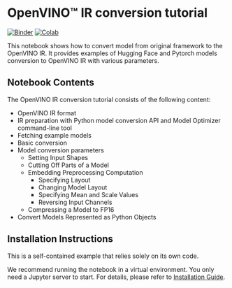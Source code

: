 # OpenVINO™ IR conversion tutorial

[![Binder](https://mybinder.org/badge_logo.svg)](https://mybinder.org/v2/gh/openvinotoolkit/openvino_notebooks/HEAD?filepath=notebooks%2F121-convert-to-openvino%2F121-convert-to-openvino.ipynb)
[![Colab](https://colab.research.google.com/assets/colab-badge.svg)](https://colab.research.google.com/github/openvinotoolkit/openvino_notebooks/blob/main/notebooks/121-convert-to-openvino/121-convert-to-openvino.ipynb)

This notebook shows how to convert model from original framework to the OpenVINO IR. It provides examples of Hugging Face and Pytorch models conversion to OpenVINO IR with various parameters.

## Notebook Contents

The OpenVINO IR conversion tutorial consists of the following content:

* OpenVINO IR format
* IR preparation with Python model conversion API and Model Optimizer command-line tool
* Fetching example models
* Basic conversion
* Model conversion parameters
  * Setting Input Shapes
  * Cutting Off Parts of a Model
  * Embedding Preprocessing Computation
    * Specifying Layout
    * Changing Model Layout
    * Specifying Mean and Scale Values
    * Reversing Input Channels
  * Compressing a Model to FP16
* Convert Models Represented as Python Objects

## Installation Instructions

This is a self-contained example that relies solely on its own code.

We recommend  running the notebook in a virtual environment. You only need a Jupyter server to start.
For details, please refer to [Installation Guide](../../README.md).